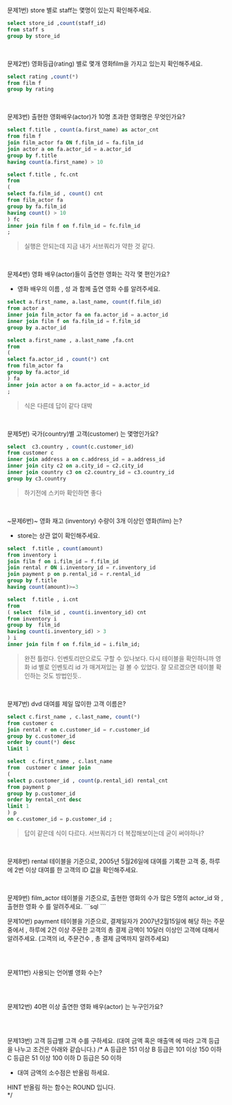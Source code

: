문제1번) store 별로 staff는 몇명이 있는지 확인해주세요.
```sql
select store_id ,count(staff_id)
from staff s
group by store_id 
```
</br>

문제2번) 영화등급(rating) 별로 몇개 영화film을 가지고 있는지 확인해주세요.
```sql
select rating ,count(*)
from film f
group by rating
```
</br>

문제3번) 출현한 영화배우(actor)가  10명 초과한 영화명은 무엇인가요?
```sql
select f.title , count(a.first_name) as actor_cnt
from film f
join film_actor fa ON f.film_id = fa.film_id 
join actor a on fa.actor_id = a.actor_id
group by f.title
having count(a.first_name) > 10
```

```sql
select f.title , fc.cnt
from
(
select fa.film_id , count() cnt
from film_actor fa
group by fa.film_id
having count() > 10
) fc
inner join film f on f.film_id = fc.film_id
;
```

> 실행은 안되는데 지금 내가 서브쿼리가 약한 것 같다.

</br>

문제4번) 영화 배우(actor)들이 출연한 영화는 각각 몇 편인가요?

- 영화 배우의 이름 , 성 과 함께 출연 영화 수를 알려주세요.

```sql
select a.first_name, a.last_name, count(f.film_id)
from actor a
inner join film_actor fa on fa.actor_id = a.actor_id 
inner join film f on fa.film_id = f.film_id 
group by a.actor_id 
```
```sql
select a.first_name , a.last_name ,fa.cnt
from
(
select fa.actor_id , count(*) cnt
from film_actor fa
group by fa.actor_id
) fa
inner join actor a on fa.actor_id = a.actor_id
;
```
> 식은 다른데 답이 같다 대박
</br>

문제5번) 국가(country)별 고객(customer) 는 몇명인가요?
```sql
select  c3.country , count(c.customer_id)
from customer c 
inner join address a on c.address_id = a.address_id 
inner join city c2 on a.city_id = c2.city_id 
inner join country c3 on c2.country_id = c3.country_id 
group by c3.country 
```
> 하기전에 스키마 확인하면 좋다
</br>

~문제6번)~ 영화 재고 (inventory) 수량이 3개 이상인 영화(film) 는?

- store는 상관 없이 확인해주세요.

```sql
select  f.title , count(amount)
from inventory i
join film f on i.film_id = f.film_id 
join rental r ON i.inventory_id = r.inventory_id 
join payment p on p.rental_id = r.rental_id
group by f.title
having count(amount)>=3
```
```sql
select  f.title , i.cnt
from
( select  film_id , count(i.inventory_id) cnt
from inventory i
group by  film_id
having count(i.inventory_id) > 3
) i
inner join film f on f.film_id = i.film_id;
```
> 완전 틀렸다. 인벤토리만으로도 구할 수 있나보다. 다시 테이블을 확인하니까 영화 id 별로 인벤토리 id 가 매겨져있는 걸 볼 수 있었다.
> 잘 모르겠으면 테이블 확인하는 것도 방법인듯..

</br>

문제7번) dvd 대여를 제일 많이한 고객 이름은?

```sql
select c.first_name , c.last_name, count(*) 
from customer c 
join rental r on c.customer_id = r.customer_id 
group by c.customer_id 
order by count(*) desc
limit 1
```
```sql
select  c.first_name , c.last_name
from  customer c inner join
(
select p.customer_id , count(p.rental_id) rental_cnt
from payment p
group by p.customer_id
order by rental_cnt desc
limit 1
) p
on c.customer_id = p.customer_id ;
```
> 답이 같은데 식이 다르다. 서브쿼리가 더 복잡해보이는데 굳이 써야하나?

</br>

문제8번) rental 테이블을  기준으로,   2005년 5월26일에 대여를 기록한 고객 중, 하루에 2번 이상 대여를 한 고객의 ID 값을 확인해주세요.
```sql
```
</br>
문제9번) film_actor 테이블을 기준으로, 출현한 영화의 수가 많은  5명의 actor_id 와 , 출현한 영화 수 를 알려주세요.
```sql
```
</br>

문제10번) payment 테이블을 기준으로,  결제일자가 2007년2월15일에 해당 하는 주문 중에서  ,  하루에 2건 이상 주문한 고객의  총 결제 금액이 10달러 이상인 고객에 대해서 알려주세요.
(고객의 id,  주문건수 , 총 결제 금액까지 알려주세요)
```sql
```
</br>

문제11번) 사용되는 언어별 영화 수는?
```sql
```
</br>

문제12번) 40편 이상 출연한 영화 배우(actor) 는 누구인가요?
```sql
```
</br>

문제13번) 고객 등급별 고객 수를 구하세요. (대여 금액 혹은 매출액  에 따라 고객 등급을 나누고 조건은 아래와 같습니다.)
/*
A 등급은 151 이상
B 등급은 101 이상 150 이하
C 등급은   51 이상 100 이하
D 등급은   50 이하

- 대여 금액의 소수점은 반올림 하세요.

HINT
반올림 하는 함수는 ROUND 입니다.	
*/
```sql
```
</br>
